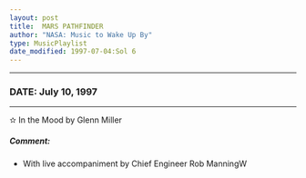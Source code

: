```yaml
---
layout: post
title:  MARS PATHFINDER
author: "NASA: Music to Wake Up By"
type: MusicPlaylist
date_modified: 1997-07-04:Sol 6
---
```


----
### DATE: July 10, 1997
----
✫ In the Mood by Glenn Miller

##### Comment:
* With live accompaniment by Chief Engineer Rob ManningW
